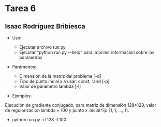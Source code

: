 # Tarea 6
## Isaac Rodríguez Bribiesca

* Uso:

    * Ejecutar archivo run.py
    * Ejecutar "python run.py --help" para imprimir información sobre los parámetros

* Parámetros:

    * Dimensión de la matriz del problema [-d]
    * Tipo de punto incial x a usar: const, rand [-p]
    * Valor de parámetro lambda [-l]

* Ejemplos:

Ejecución de gradiente conjugado, para matriz de dimensión 128*128, valor de regularización lambda = 100 y punto x inicial fijo [1, 1, ..., 1].

  * python run.py -d 128 -l 100
